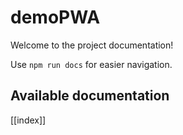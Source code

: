 # demoPWA

Welcome to the project documentation!

Use `npm run docs` for easier navigation.

## Available documentation

[[index]]
